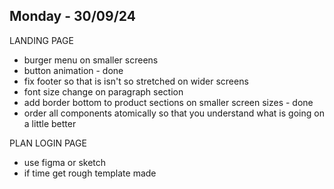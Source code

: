 ## Monday - 30/09/24
   
LANDING PAGE

 - burger menu on smaller screens
 - button animation - done
 - fix footer so that is isn't so stretched on wider screens 
 - font size change on paragraph section
 - add border bottom to product sections on smaller screen sizes - done
 - order all components atomically so that you understand what is going on a little better
 
 
 PLAN LOGIN PAGE
  - use figma or sketch
  - if time get rough template made